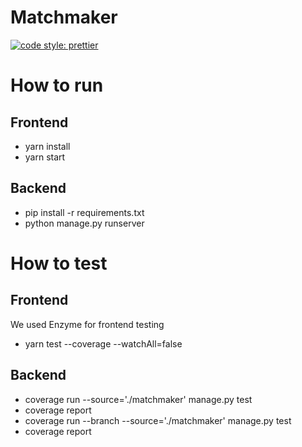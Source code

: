 # Matchmaker

[![code style: prettier](https://img.shields.io/badge/code_style-prettier-ff69b4.svg?style=flat-square)](https://github.com/prettier/prettier)

# How to run
## Frontend
 - yarn install
 - yarn start
## Backend
 - pip install -r requirements.txt
 - python manage.py runserver

# How to test
## Frontend
We used Enzyme for frontend testing
- yarn test --coverage --watchAll=false
## Backend
- coverage run --source='./matchmaker' manage.py test
- coverage report
- coverage run --branch --source='./matchmaker' manage.py test
- coverage report

